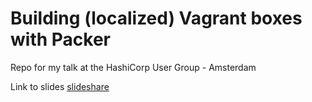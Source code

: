 # Building (localized) Vagrant boxes with Packer

Repo for my talk at the HashiCorp User Group - Amsterdam

Link to slides [slideshare](http://www.slideshare.net/CristovaoGVerstraete/building-localized-vagrant-boxes-with-packer)